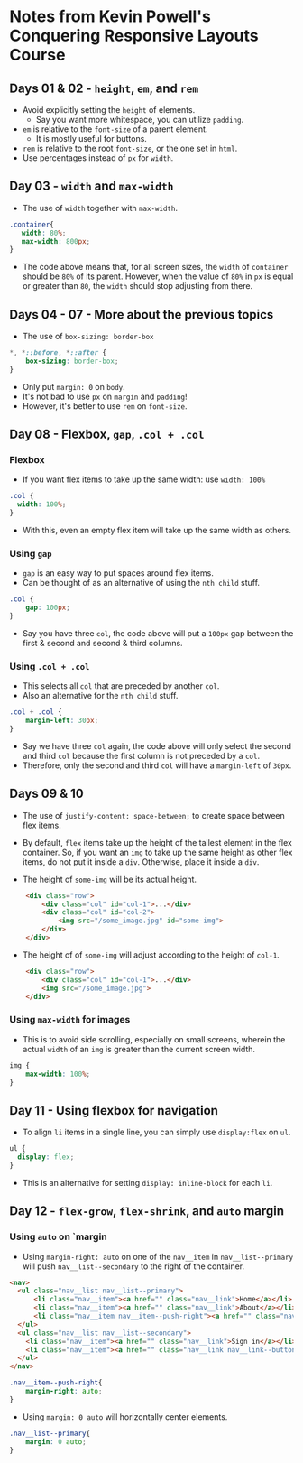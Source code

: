 # Notes from Kevin Powell's Conquering Responsive Layouts Course
## Days 01 & 02 - `height`, `em`, and `rem`
- Avoid explicitly setting the `height` of elements.
  - Say you want more whitespace, you can utilize `padding`.
- `em` is relative to the `font-size` of a parent element.
  - It is mostly useful for buttons.
- `rem` is relative to the root `font-size`, or the one set in `html`.
- Use percentages instead of `px` for `width`.

## Day 03 - `width` and `max-width`
- The use of `width` together with `max-width`.
``` css
.container{
   width: 80%;
   max-width: 800px;
}
```
- The code above means that, for all screen sizes, the `width` of `container` should be `80%` of its parent. However, when the value of `80%` in `px` is equal or greater than `80`, the `width` should stop adjusting from there.

## Days 04 - 07 - More about the previous topics
- The use of `box-sizing: border-box`
``` css
*, *::before, *::after {
    box-sizing: border-box;
}
```
- Only put `margin: 0` on `body`.
- It's not bad to use `px` on `margin` and `padding`!
- However, it's better to use `rem` on `font-size`.

## Day 08 - Flexbox, `gap`, `.col + .col`
### Flexbox
- If you want flex items to take up the same width: use `width: 100%`
``` css
.col {
  width: 100%;
}
```
- With this, even an empty flex item will take up the same width as others.

### Using `gap`
- `gap` is an easy way to put spaces around flex items.
- Can be thought of as an alternative of using the `nth child` stuff. 
``` css
.col {
    gap: 100px;
}
```
- Say you have three `col`, the code above will put a `100px` gap between the first & second and second & third columns.  

### Using `.col + .col`
- This selects all `col` that are preceded by another `col`.
- Also an alternative for the `nth child` stuff.
``` css
.col + .col {
    margin-left: 30px;
}
```
- Say we have three `col` again, the code above will only select the second and third `col` because the first column is not preceded by a `col`.
- Therefore, only the second and third `col` will have a `margin-left` of `30px`.

## Days 09 & 10
- The use of `justify-content: space-between;` to create space between flex items.
- By default, `flex` items take up the height of the tallest element in the flex container. So, if you want an `img` to take up the same height as other flex items, do not put it inside a `div`. Otherwise, place it inside a `div`.

- The height of `some-img` will be its actual height.
``` html
    <div class="row">
        <div class="col" id="col-1">...</div>
        <div class="col" id="col-2">
            <img src="/some_image.jpg" id="some-img">
        </div>
    </div>
```
- The height of of `some-img` will adjust according to the height of `col-1`.
``` html
    <div class="row">
        <div class="col" id="col-1">...</div>
        <img src="/some_image.jpg">
    </div>
```

### Using `max-width` for images
- This is to avoid side scrolling, especially on small screens, wherein the actual `width` of an `img` is greater than the current screen width.
``` css
img {
    max-width: 100%;
}
```
## Day 11 - Using flexbox for navigation
- To align `li` items in a single line, you can simply use `display:flex` on `ul`.
``` css
ul {
  display: flex;
}
```
- This is an alternative for setting `display: inline-block` for each `li`.

## Day 12 - `flex-grow`, `flex-shrink`, and `auto` margin
### Using `auto` on `margin
- Using `margin-right: auto` on one of the `nav__item` in `nav__list--primary` will push `nav__list--secondary` to the right of the container.
```html
<nav>
  <ul class="nav__list nav__list--primary">
      <li class="nav__item"><a href="" class="nav__link">Home</a></li>
      <li class="nav__item"><a href="" class="nav__link">About</a></li>
      <li class="nav__item nav__item--push-right"><a href="" class="nav__link">Contact</a></li>
  </ul>
  <ul class="nav__list nav__list--secondary">
    <li class="nav__item"><a href="" class="nav__link">Sign in</a></li>
    <li class="nav__item"><a href="" class="nav__link nav__link--button">Sign up</a></li>
  </ul>
</nav>
```
```css
.nav__item--push-right{
    margin-right: auto;
}
```
- Using `margin: 0 auto` will horizontally center elements.
```css
.nav__list--primary{
    margin: 0 auto;
}
```
